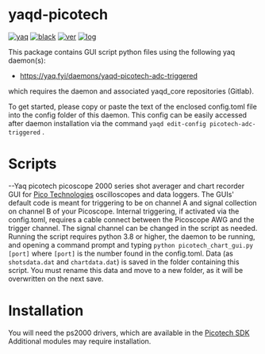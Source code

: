 # yaqd-picotech


[![yaq](https://img.shields.io/badge/framework-yaq-orange)](https://yaq.fyi/)
[![black](https://img.shields.io/badge/code--style-black-black)](https://black.readthedocs.io/)
[![ver](https://img.shields.io/badge/calver-YYYY.0M.MICRO-blue)](https://calver.org/)
[![log](https://img.shields.io/badge/change-log-informational)](https://gitlab.com/yaq/yaqd-picotech/-/blob/master/CHANGELOG.md)



This package contains GUI script python files using the following yaq daemon(s):

- https://yaq.fyi/daemons/yaqd-picotech-adc-triggered

which requires the daemon and associated yaqd_core repositories (Gitlab).

To get started, please copy or paste the text of the enclosed config.toml file into the config folder of this daemon.   This config can be easily accessed after daemon installation via the command `yaqd edit-config picotech-adc-triggered` .

# Scripts

--Yaq picotech picoscope 2000 series shot averager and chart recorder GUI for [Pico Technologies](https://www.picotech.com/) oscilloscopes and data loggers. The GUIs' default code is meant for triggering to be on channel A and signal collection on channel B of your Picoscope.   Internal triggering, if activated via the config.toml, requires a cable connect between the Picoscope AWG and the trigger channel.   The signal channel can be changed in the script as needed. Running the script requires python 3.8 or higher, the daemon to be running, and opening a command prompt and typing `python picotech_chart_gui.py [port]`  where `[port]` is the number found in the config.toml. Data (as `shotsdata.dat` and `chartdata.dat`) is saved in the folder containing this script.  You must rename this data and move to a new folder, as it will be overwritten on the next save.



# Installation

You will need the ps2000 drivers, which are available in the [Picotech SDK](https://www.picotech.com/downloads)  Additional modules may require installation.


